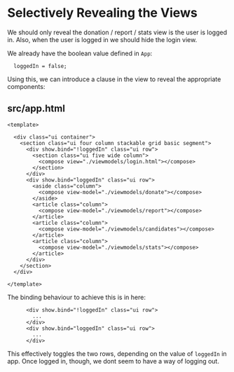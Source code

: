 # Selectively Revealing the Views

We should only reveal the donation / report / stats view is the user is logged in. Also, when the user is logged in we should hide the login view.

We already have the boolean value defined in `App`:

~~~
  loggedIn = false;
~~~

Using this, we can introduce a clause in the view to reveal the appropriate components:

## src/app.html

~~~
<template>

  <div class="ui container">
    <section class="ui four column stackable grid basic segment">
      <div show.bind="!loggedIn" class="ui row">
        <section class="ui five wide column">
          <compose view="./viewmodels/login.html"></compose>
        </section>
      </div>
      <div show.bind="loggedIn" class="ui row">
        <aside class="column">
          <compose view-model="./viewmodels/donate"></compose>
        </aside>
        <article class="column">
          <compose view-model="./viewmodels/report"></compose>
        </article>
        <article class="column">
          <compose view-model="./viewmodels/candidates"></compose>
        </article>
        <article class="column">
          <compose view-model="./viewmodels/stats"></compose>
        </article>
      </div>
    </section>
  </div>
  
</template>
~~~

The binding behaviour to achieve this is in here:

~~~
      <div show.bind="!loggedIn" class="ui row">
        ...
      </div>
      <div show.bind="loggedIn" class="ui row">
        ...
      </div>
~~~

This effectively toggles the two rows, depending on the value of `loggedIn` in app. Once logged in, though, we dont seem to have a way of logging out.
